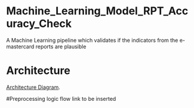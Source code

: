 # Machine_Learning_Model_RPT_Accuracy_Check
A Machine Learning pipeline which validates if the indicators from the e-mastercard reports are plausible

# Architecture
[Architecture Diagram](https://pedaidsorg-my.sharepoint.com/:b:/g/personal/cmaere_pedaids_org/ET4tuHsQCSFGlwrLX5mrRWgBrWjQqb2eHQsY3Nr8Ur5CGw?e=X9QObm).

#Preprocessing logic flow
link to be inserted
